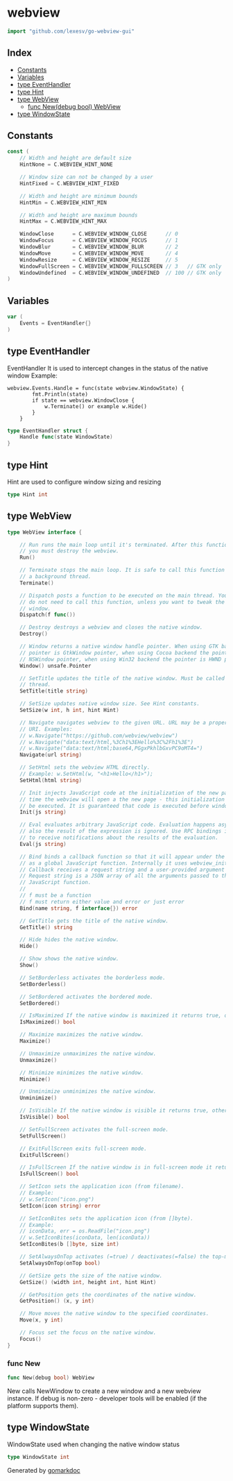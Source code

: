 <!-- Code generated by gomarkdoc. DO NOT EDIT -->

# webview

```go
import "github.com/lexesv/go-webview-gui"
```

## Index

- [Constants](<#constants>)
- [Variables](<#variables>)
- [type EventHandler](<#type-eventhandler>)
- [type Hint](<#type-hint>)
- [type WebView](<#type-webview>)
  - [func New(debug bool) WebView](<#func-new>)
- [type WindowState](<#type-windowstate>)


## Constants

```go
const (
    // Width and height are default size
    HintNone = C.WEBVIEW_HINT_NONE

    // Window size can not be changed by a user
    HintFixed = C.WEBVIEW_HINT_FIXED

    // Width and height are minimum bounds
    HintMin = C.WEBVIEW_HINT_MIN

    // Width and height are maximum bounds
    HintMax = C.WEBVIEW_HINT_MAX

    WindowClose      = C.WEBVIEW_WINDOW_CLOSE      // 0
    WindowFocus      = C.WEBVIEW_WINDOW_FOCUS      // 1
    WindowBlur       = C.WEBVIEW_WINDOW_BLUR       // 2
    WindowMove       = C.WEBVIEW_WINDOW_MOVE       // 4
    WindowResize     = C.WEBVIEW_WINDOW_RESIZE     // 5
    WindowFullScreen = C.WEBVIEW_WINDOW_FULLSCREEN // 3   // GTK only
    WindowUndefined  = C.WEBVIEW_WINDOW_UNDEFINED  // 100 // GTK only
)
```

## Variables

```go
var (
    Events = EventHandler{}
)
```

## type EventHandler

EventHandler It is used to intercept changes in the status of the native window Example:

```
webview.Events.Handle = func(state webview.WindowState) {
		fmt.Println(state)
		if state == webview.WindowClose {
			w.Terminate() or example w.Hide()
		}
	}
```

```go
type EventHandler struct {
    Handle func(state WindowState)
}
```

## type Hint

Hint are used to configure window sizing and resizing

```go
type Hint int
```

## type WebView

```go
type WebView interface {

    // Run runs the main loop until it's terminated. After this function exits -
    // you must destroy the webview.
    Run()

    // Terminate stops the main loop. It is safe to call this function from
    // a background thread.
    Terminate()

    // Dispatch posts a function to be executed on the main thread. You normally
    // do not need to call this function, unless you want to tweak the native
    // window.
    Dispatch(f func())

    // Destroy destroys a webview and closes the native window.
    Destroy()

    // Window returns a native window handle pointer. When using GTK backend the
    // pointer is GtkWindow pointer, when using Cocoa backend the pointer is
    // NSWindow pointer, when using Win32 backend the pointer is HWND pointer.
    Window() unsafe.Pointer

    // SetTitle updates the title of the native window. Must be called from the UI
    // thread.
    SetTitle(title string)

    // SetSize updates native window size. See Hint constants.
    SetSize(w int, h int, hint Hint)

    // Navigate navigates webview to the given URL. URL may be a properly encoded data.
    // URI. Examples:
    // w.Navigate("https://github.com/webview/webview")
    // w.Navigate("data:text/html,%3Ch1%3EHello%3C%2Fh1%3E")
    // w.Navigate("data:text/html;base64,PGgxPkhlbGxvPC9oMT4=")
    Navigate(url string)

    // SetHtml sets the webview HTML directly.
    // Example: w.SetHtml(w, "<h1>Hello</h1>");
    SetHtml(html string)

    // Init injects JavaScript code at the initialization of the new page. Every
    // time the webview will open a the new page - this initialization code will
    // be executed. It is guaranteed that code is executed before window.onload.
    Init(js string)

    // Eval evaluates arbitrary JavaScript code. Evaluation happens asynchronously,
    // also the result of the expression is ignored. Use RPC bindings if you want
    // to receive notifications about the results of the evaluation.
    Eval(js string)

    // Bind binds a callback function so that it will appear under the given name
    // as a global JavaScript function. Internally it uses webview_init().
    // Callback receives a request string and a user-provided argument pointer.
    // Request string is a JSON array of all the arguments passed to the
    // JavaScript function.
    //
    // f must be a function
    // f must return either value and error or just error
    Bind(name string, f interface{}) error

    // GetTitle gets the title of the native window.
    GetTitle() string

    // Hide hides the native window.
    Hide()

    // Show shows the native window.
    Show()

    // SetBorderless activates the borderless mode.
    SetBorderless()

    // SetBordered activates the bordered mode.
    SetBordered()

    // IsMaximized If the native window is maximized it returns true, otherwise false.
    IsMaximized() bool

    // Maximize maximizes the native window.
    Maximize()

    // Unmaximize unmaximizes the native window.
    Unmaximize()

    // Minimize minimizes the native window.
    Minimize()

    // Unminimize unminimizes the native window.
    Unminimize()

    // IsVisible If the native window is visible it returns true, otherwise false.
    IsVisible() bool

    // SetFullScreen activates the full-screen mode.
    SetFullScreen()

    // ExitFullScreen exits full-screen mode.
    ExitFullScreen()

    // IsFullScreen If the native window is in full-screen mode it returns true, otherwise false.
    IsFullScreen() bool

    // SetIcon sets the application icon (from filename).
    // Example:
    // w.SetIcon("icon.png")
    SetIcon(icon string) error

    // SetIconBites sets the application icon (from []byte).
    // Example:
    // iconData, err = os.ReadFile("icon.png")
    // w.SetIconBites(iconData, len(iconData))
    SetIconBites(b []byte, size int)

    // SetAlwaysOnTop activates (=true) / deactivates(=false) the top-most mode.
    SetAlwaysOnTop(onTop bool)

    // GetSize gets the size of the native window.
    GetSize() (width int, height int, hint Hint)

    // GetPosition gets the coordinates of the native window.
    GetPosition() (x, y int)

    // Move moves the native window to the specified coordinates.
    Move(x, y int)

    // Focus set the focus on the native window.
    Focus()
}
```

### func New

```go
func New(debug bool) WebView
```

New calls NewWindow to create a new window and a new webview instance. If debug is non\-zero \- developer tools will be enabled \(if the platform supports them\).

## type WindowState

WindowState used when changing the native window status

```go
type WindowState int
```



Generated by [gomarkdoc](<https://github.com/princjef/gomarkdoc>)
